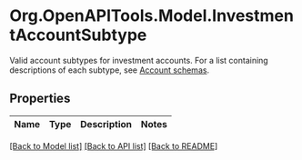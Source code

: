 # Org.OpenAPITools.Model.InvestmentAccountSubtype
Valid account subtypes for investment accounts. For a list containing descriptions of each subtype, see [Account schemas](https://plaid.com/docs/api/accounts/#StandaloneAccountType-investment).

## Properties

Name | Type | Description | Notes
------------ | ------------- | ------------- | -------------

[[Back to Model list]](../README.md#documentation-for-models) [[Back to API list]](../README.md#documentation-for-api-endpoints) [[Back to README]](../README.md)

